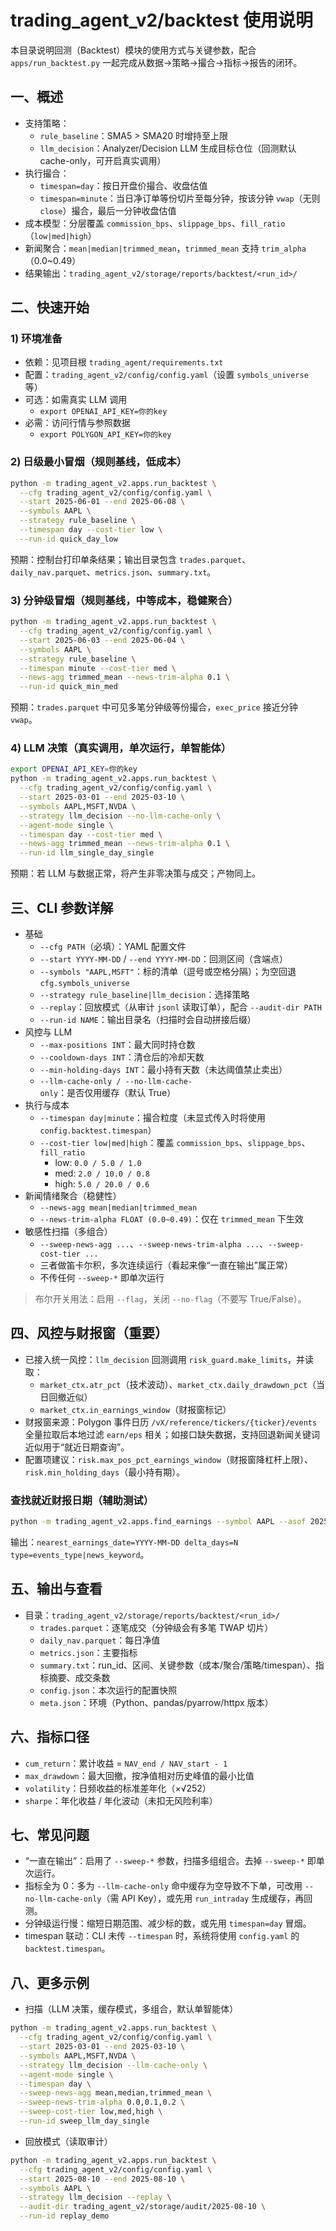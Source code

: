 # trading_agent_v2/backtest 使用说明

本目录说明回测（Backtest）模块的使用方式与关键参数，配合 `apps/run_backtest.py` 一起完成从数据→策略→撮合→指标→报告的闭环。

## 一、概述
- 支持策略：
  - `rule_baseline`：SMA5 > SMA20 时增持至上限
  - `llm_decision`：Analyzer/Decision LLM 生成目标仓位（回测默认 cache-only，可开启真实调用）
- 执行撮合：
  - `timespan=day`：按日开盘价撮合、收盘估值
  - `timespan=minute`：当日净订单等份切片至每分钟，按该分钟 `vwap`（无则 `close`）撮合，最后一分钟收盘估值
- 成本模型：分层覆盖 `commission_bps`、`slippage_bps`、`fill_ratio`（`low|med|high`）
- 新闻聚合：`mean|median|trimmed_mean`，`trimmed_mean` 支持 `trim_alpha`（0.0~0.49）
- 结果输出：`trading_agent_v2/storage/reports/backtest/<run_id>/`

## 二、快速开始

### 1) 环境准备
- 依赖：见项目根 `trading_agent/requirements.txt`
- 配置：`trading_agent_v2/config/config.yaml`（设置 `symbols_universe` 等）
- 可选：如需真实 LLM 调用
  - `export OPENAI_API_KEY=你的key`
- 必需：访问行情与参照数据
  - `export POLYGON_API_KEY=你的key`

### 2) 日级最小冒烟（规则基线，低成本）
```bash
python -m trading_agent_v2.apps.run_backtest \
  --cfg trading_agent_v2/config/config.yaml \
  --start 2025-06-01 --end 2025-06-08 \
  --symbols AAPL \
  --strategy rule_baseline \
  --timespan day --cost-tier low \
  --run-id quick_day_low
```
预期：控制台打印单条结果；输出目录包含 `trades.parquet`、`daily_nav.parquet`、`metrics.json`、`summary.txt`。

### 3) 分钟级冒烟（规则基线，中等成本，稳健聚合）
```bash
python -m trading_agent_v2.apps.run_backtest \
  --cfg trading_agent_v2/config/config.yaml \
  --start 2025-06-03 --end 2025-06-04 \
  --symbols AAPL \
  --strategy rule_baseline \
  --timespan minute --cost-tier med \
  --news-agg trimmed_mean --news-trim-alpha 0.1 \
  --run-id quick_min_med
```
预期：`trades.parquet` 中可见多笔分钟级等份撮合，`exec_price` 接近分钟 `vwap`。

### 4) LLM 决策（真实调用，单次运行，单智能体）
```bash
export OPENAI_API_KEY=你的key
python -m trading_agent_v2.apps.run_backtest \
  --cfg trading_agent_v2/config/config.yaml \
  --start 2025-03-01 --end 2025-03-10 \
  --symbols AAPL,MSFT,NVDA \
  --strategy llm_decision --no-llm-cache-only \
  --agent-mode single \
  --timespan day --cost-tier med \
  --news-agg trimmed_mean --news-trim-alpha 0.1 \
  --run-id llm_single_day_single
```
预期：若 LLM 与数据正常，将产生非零决策与成交；产物同上。

## 三、CLI 参数详解

- 基础
  - `--cfg PATH`（必填）：YAML 配置文件
  - `--start YYYY-MM-DD` / `--end YYYY-MM-DD`：回测区间（含端点）
  - `--symbols "AAPL,MSFT"`：标的清单（逗号或空格分隔）；为空回退 `cfg.symbols_universe`
  - `--strategy rule_baseline|llm_decision`：选择策略
  - `--replay`：回放模式（从审计 `jsonl` 读取订单），配合 `--audit-dir PATH`
  - `--run-id NAME`：输出目录名（扫描时会自动拼接后缀）
- 风控与 LLM
  - `--max-positions INT`：最大同时持仓数
  - `--cooldown-days INT`：清仓后的冷却天数
  - `--min-holding-days INT`：最小持有天数（未达阈值禁止卖出）
  - `--llm-cache-only / --no-llm-cache-only`：是否仅用缓存（默认 True）
- 执行与成本
  - `--timespan day|minute`：撮合粒度（未显式传入时将使用 `config.backtest.timespan`）
  - `--cost-tier low|med|high`：覆盖 `commission_bps`、`slippage_bps`、`fill_ratio`
    - low: `0.0 / 5.0 / 1.0`
    - med: `2.0 / 10.0 / 0.8`
    - high: `5.0 / 20.0 / 0.6`
- 新闻情绪聚合（稳健性）
  - `--news-agg mean|median|trimmed_mean`
  - `--news-trim-alpha FLOAT (0.0~0.49)`：仅在 `trimmed_mean` 下生效
- 敏感性扫描（多组合）
  - `--sweep-news-agg ...`、`--sweep-news-trim-alpha ...`、`--sweep-cost-tier ...`
  - 三者做笛卡尔积，多次连续运行（看起来像“一直在输出”属正常）
  - 不传任何 `--sweep-*` 即单次运行

> 布尔开关用法：启用 `--flag`，关闭 `--no-flag`（不要写 True/False）。

## 四、风控与财报窗（重要）
- 已接入统一风控：`llm_decision` 回测调用 `risk_guard.make_limits`，并读取：
  - `market_ctx.atr_pct`（技术波动）、`market_ctx.daily_drawdown_pct`（当日回撤近似）
  - `market_ctx.in_earnings_window`（财报窗标记）
- 财报窗来源：Polygon 事件日历 `/vX/reference/tickers/{ticker}/events` 全量拉取后本地过滤 `earn/eps` 相关；如接口缺失数据，支持回退新闻关键词近似用于“就近日期查询”。
- 配置项建议：`risk.max_pos_pct_earnings_window`（财报窗降杠杆上限）、`risk.min_holding_days`（最小持有期）。

### 查找就近财报日期（辅助测试）
```bash
python -m trading_agent_v2.apps.find_earnings --symbol AAPL --asof 2025-01-15T00:00:00Z
```
输出：`nearest_earnings_date=YYYY-MM-DD delta_days=N type=events_type|news_keyword`。

## 五、输出与查看
- 目录：`trading_agent_v2/storage/reports/backtest/<run_id>/`
  - `trades.parquet`：逐笔成交（分钟级会有多笔 TWAP 切片）
  - `daily_nav.parquet`：每日净值
  - `metrics.json`：主要指标
  - `summary.txt`：run_id、区间、关键参数（成本/聚合/策略/timespan）、指标摘要、成交条数
  - `config.json`：本次运行的配置快照
  - `meta.json`：环境（Python、pandas/pyarrow/httpx 版本）

## 六、指标口径
- `cum_return`：累计收益 = `NAV_end / NAV_start - 1`
- `max_drawdown`：最大回撤，按净值相对历史峰值的最小比值
- `volatility`：日频收益的标准差年化（×√252）
- `sharpe`：年化收益 / 年化波动（未扣无风险利率）

## 七、常见问题
- “一直在输出”：启用了 `--sweep-*` 参数，扫描多组组合。去掉 `--sweep-*` 即单次运行。
- 指标全为 0：多为 `--llm-cache-only` 命中缓存为空导致不下单，可改用 `--no-llm-cache-only`（需 API Key），或先用 `run_intraday` 生成缓存，再回测。
- 分钟级运行慢：缩短日期范围、减少标的数，或先用 `timespan=day` 冒烟。
- timespan 联动：CLI 未传 `--timespan` 时，系统将使用 `config.yaml` 的 `backtest.timespan`。

## 八、更多示例

- 扫描（LLM 决策，缓存模式，多组合，默认单智能体）
```bash
python -m trading_agent_v2.apps.run_backtest \
  --cfg trading_agent_v2/config/config.yaml \
  --start 2025-03-01 --end 2025-03-10 \
  --symbols AAPL,MSFT,NVDA \
  --strategy llm_decision --llm-cache-only \
  --agent-mode single \
  --timespan day \
  --sweep-news-agg mean,median,trimmed_mean \
  --sweep-news-trim-alpha 0.0,0.1,0.2 \
  --sweep-cost-tier low,med,high \
  --run-id sweep_llm_day_single
```

- 回放模式（读取审计）
```bash
python -m trading_agent_v2.apps.run_backtest \
  --cfg trading_agent_v2/config/config.yaml \
  --start 2025-08-10 --end 2025-08-10 \
  --symbols AAPL \
  --strategy llm_decision --replay \
  --audit-dir trading_agent_v2/storage/audit/2025-08-10 \
  --run-id replay_demo
``` 